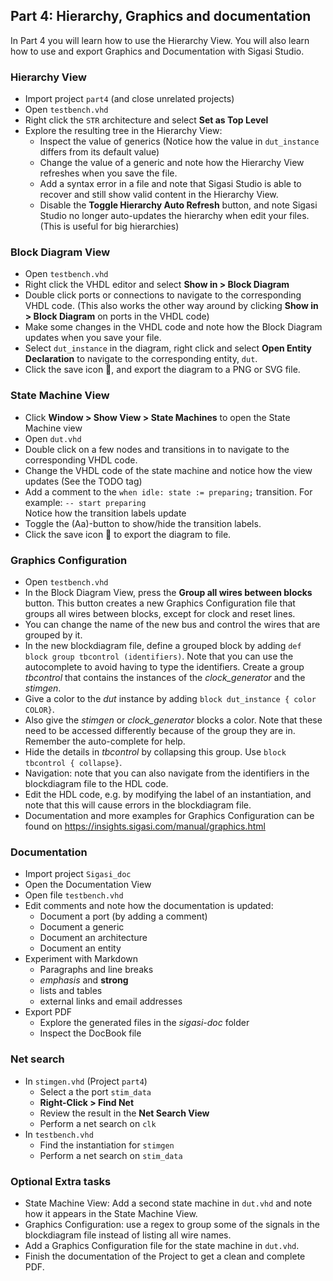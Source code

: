 ## Part 4: Hierarchy, Graphics and documentation

In Part 4 you will learn how to use the Hierarchy View. You will also learn how to use and export Graphics and Documentation with Sigasi Studio.

### Hierarchy View

* Import project `part4` (and close unrelated projects)
* Open `testbench.vhd`
* Right click the `STR` architecture and select **Set as Top Level**
* Explore the resulting tree in the Hierarchy View:
  * Inspect the value of generics (Notice how the value in `dut_instance` differs from its default value)
  * Change the value of a generic and note how the Hierarchy View refreshes when you save the file.
  * Add a syntax error in a file and note that Sigasi Studio is able to recover and still show valid content in the Hierarchy View.
  * Disable the **Toggle Hierarchy Auto Refresh** button, and note Sigasi Studio no longer auto-updates the hierarchy when edit your files. (This is useful for big hierarchies)

### Block Diagram View

* Open `testbench.vhd`
* Right click the VHDL editor and select **Show in > Block Diagram**
* Double click ports or connections to navigate to the corresponding VHDL code. (This also works the other way around by clicking **Show in > Block Diagram** on ports in the VHDL code)
* Make some changes in the VHDL code and note how the Block Diagram updates when you save your file.
* Select `dut_instance` in the diagram, right click and select **Open Entity Declaration** to navigate to the corresponding entity, `dut`.
* Click the save icon 💾, and export the diagram to a PNG or SVG file.

### State Machine View

* Click **Window > Show View > State Machines** to open the State Machine view
* Open `dut.vhd`
* Double click on a few nodes and transitions in to navigate to the corresponding VHDL code.
* Change the VHDL code of the state machine and notice how the view updates (See the TODO tag)
* Add a comment to the `when idle: state := preparing;` transition. For example: `-- start preparing`  
  Notice how the transition labels update
* Toggle the (Aa)-button to show/hide the transition labels.
* Click the save icon 💾 to export the diagram to file.

### Graphics Configuration

* Open `testbench.vhd`
* In the Block Diagram View, press the **Group all wires between blocks** button. This button creates a new Graphics Configuration file that groups all wires between blocks, except for clock and reset lines.
* You can change the name of the new bus and control the wires that are grouped by it.
* In the new blockdiagram file, define a grouped block by adding `def block group tbcontrol (identifiers)`. Note that you can use the autocomplete to avoid having to type the identifiers. Create a group *tbcontrol* that contains the instances of the *clock_generator* and the *stimgen*.
* Give a color to the *dut* instance by adding `block dut_instance { color COLOR}`.
* Also give the *stimgen* or *clock_generator* blocks a color. Note that these need to be accessed differently because of the group they are in. Remember the auto-complete for help.
* Hide the details in *tbcontrol* by collapsing this group. Use `block tbcontrol { collapse}`.
* Navigation: note that you can also navigate from the identifiers in the blockdiagram file to the HDL code.
* Edit the HDL code, e.g. by modifying the label of an instantiation, and note that this will cause errors in the blockdiagram file.
* Documentation and more examples for Graphics Configuration can be found on <https://insights.sigasi.com/manual/graphics.html>

### Documentation

* Import project `Sigasi_doc`
* Open the Documentation View
* Open file `testbench.vhd`
* Edit comments and note how the documentation is updated:
  * Document a port (by adding a comment)
  * Document a generic
  * Document an architecture
  * Document an entity
* Experiment with Markdown
  * Paragraphs and line breaks
  * *emphasis* and **strong**
  * lists and tables
  * external links and email addresses
* Export PDF
  * Explore the generated files in the *sigasi-doc* folder
  * Inspect the DocBook file

### Net search

* In `stimgen.vhd` (Project `part4`)
  * Select a the port `stim_data`
  * **Right-Click > Find Net**
  * Review the result in the **Net Search View**
  * Perform a net search on `clk`
* In `testbench.vhd`
  * Find the instantiation for `stimgen`
  * Perform a net search on `stim_data`

### Optional Extra tasks

* State Machine View: Add a second state machine in `dut.vhd` and note how it appears in the State Machine View.
* Graphics Configuration: use a regex to group some of the signals in the blockdiagram file instead of listing all wire names.
* Add a Graphics Configuration file for the state machine in `dut.vhd`.
* Finish the documentation of the Project to get a clean and complete PDF.
